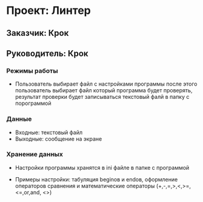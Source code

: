 # Проект: Линтер

## Заказчик: Крок
## Руководитель: Крок

### Режимы работы
* Пользователь выбирает файл с настройками программы после этого пользователь выбирает файл который программа будет проверять, результат проверки будет записываться текстовый фалй в папку с порограммой

### Данные
* Входные: текстовый файл
* Выходные: сообщение на экране 

### Хранение данных
* Настройки программы хранятся в ini файле в папке с программой
+ Примеры настройки: табуляция beginов и endoв, оформление операторов сравнения и математические операторы (+,-,=,>,<,>=,<=,or,and,
<>) 
 